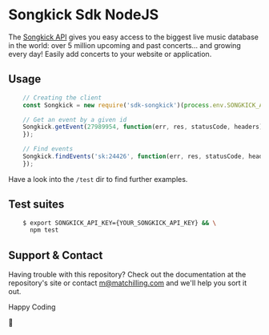 # Songkick Sdk NodeJS

The [Songkick API](https://www.songkick.com/developer) gives you easy access to the biggest live music database in the world: over 5 million upcoming and past concerts… and growing every day! Easily add concerts to your website or application.

## Usage

```js
    // Creating the client
    const Songkick = new require('sdk-songkick')(process.env.SONGKICK_API_KEY);

    // Get an event by a given id
    Songkick.getEvent(27989954, function(err, res, statusCode, headers) {
    });

    // Find events
    Songkick.findEvents('sk:24426', function(err, res, statusCode, headers) {
    });
```

Have a look into the `/test` dir to find further examples.

## Test suites

```sh
    $ export SONGKICK_API_KEY={YOUR_SONGKICK_API_KEY} && \
      npm test
```

## Support & Contact

Having trouble with this repository? Check out the documentation at the repository's site or contact m@matchilling.com and we'll help you sort it out.

Happy Coding

:metal:
